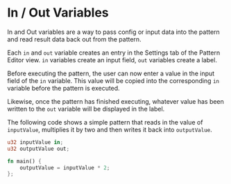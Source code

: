 # In / Out Variables

In and Out variables are a way to pass config or input data into the pattern and read result data back out from the pattern.

Each `in` and `out` variable creates an entry in the Settings tab of the Pattern Editor view. `in` variables create an input field, `out` variables create a label.

Before executing the pattern, the user can now enter a value in the input field of the `in` variable. This value will be copied into the corresponding `in` variable before the pattern is executed.

Likewise, once the pattern has finished executing, whatever value has been written to the `out` variable will be displayed in the label.

The following code shows a simple pattern that reads in the value of `inputValue`, multiplies it by two and then writes it back into `outputValue`.

```rust
u32 inputValue in;
u32 outputValue out;

fn main() {
    outputValue = inputValue * 2;
};
```

<figure><img src="../.gitbook/assets/in_out/settings.png" alt=""><figcaption></figcaption></figure>
